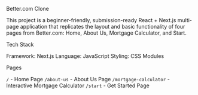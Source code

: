  Better.com Clone

This project is a beginner-friendly, submission-ready React + Next.js multi-page application that replicates the layout and basic functionality of four pages from Better.com: Home, About Us, Mortgage Calculator, and Start.

Tech Stack

Framework: Next.js
Language: JavaScript
Styling: CSS Modules

 Pages

`/` - Home Page
`/about-us` - About Us Page
`/mortgage-calculator` - Interactive Mortgage Calculator
`/start` - Get Started Page

